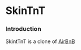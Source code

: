 # SkinTnT

### Introduction
SkintTnT is a clone of [AirBnB](https://www.airbnb.com/s/homes?location_search=NEARBY&search_type=HOMEPAGE_BANNER)
